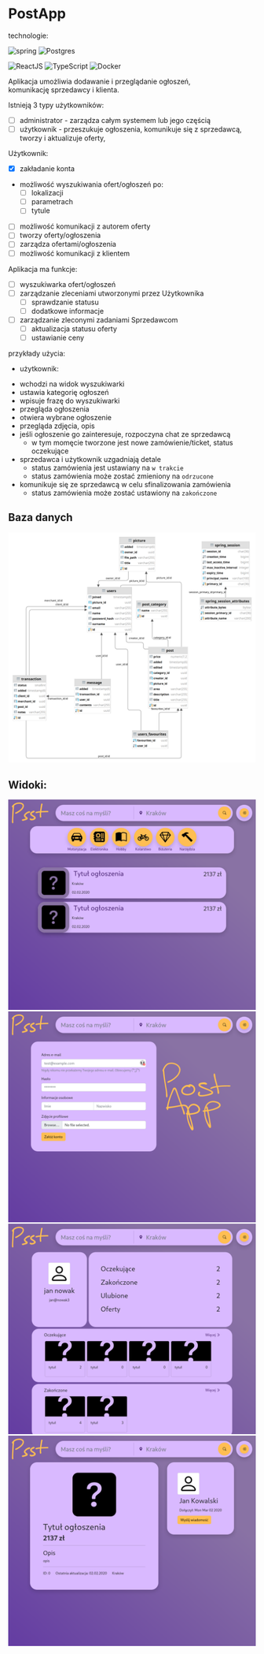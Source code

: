 # PostApp

technologie:

 <p float="left">
 <img alt="spring"      src="https://upload.wikimedia.org/wikipedia/commons/thumb/4/44/Spring_Framework_Logo_2018.svg/800px-Spring_Framework_Logo_2018.svg.png" width=500"> 
 <img alt="Postgres"    src="https://upload.wikimedia.org/wikipedia/commons/thumb/2/29/Postgresql_elephant.svg/1200px-Postgresql_elephant.svg.png" width=100> 
 </p>
 <p float="left">
 <img alt="ReactJS"     src="https://upload.wikimedia.org/wikipedia/commons/thumb/a/a7/React-icon.svg/1024px-React-icon.svg.png" width=100>
 <img alt="TypeScript"  src="https://upload.wikimedia.org/wikipedia/commons/thumb/f/f5/Typescript.svg/1024px-Typescript.svg.png" width=100>
 <img alt="Docker"      src="https://upload.wikimedia.org/wikipedia/commons/thumb/4/4e/Docker_%28container_engine%29_logo.svg/1280px-Docker_%28container_engine%29_logo.svg.png" width=500> 
 </p>

Aplikacja umożliwia dodawanie i przeglądanie ogłoszeń, komunikację sprzedawcy i klienta.

Istnieją 3 typy użytkowników:
 - [ ] administrator - zarządza całym systemem lub jego częścią
 - [ ] użytkownik - przeszukuje ogłoszenia, komunikuje się z sprzedawcą, tworzy i aktualizuje oferty, 

Użytkownik:
 - [x] zakładanie konta
 - możliwość wyszukiwania ofert/ogłoszeń po:
    * [ ] lokalizacji
    * [ ] parametrach
    * [ ] tytule
 - [ ] możliwość komunikacji z autorem oferty
 - [ ] tworzy oferty/ogłoszenia
 - [ ] zarządza ofertami/ogłoszenia
 - [ ] możliwość komunikacji z klientem

Aplikacja ma funkcje:
 - [ ] wyszukiwarka ofert/ogłoszeń
 - [ ] zarządzanie zleceniami utworzonymi przez Użytkownika
    * [ ] sprawdzanie statusu 
    * [ ] dodatkowe informacje
 - [ ] zarządzanie zleconymi zadaniami Sprzedawcom
    * [ ] aktualizacja statusu oferty
    * [ ] ustawianie ceny

przykłady użycia:
 - użytkownik:
  * wchodzi na widok wyszukiwarki
  * ustawia kategorię ogłoszeń
  * wpisuje frazę do wyszukiwarki
  * przegląda ogłoszenia
  * otwiera wybrane ogłoszenie
  * przegląda zdjęcia, opis
  * jeśli ogłoszenie go zainteresuje, rozpoczyna chat ze sprzedawcą
     - w tym momęcie tworzone jest nowe zamówienie/ticket, status oczekujące
  * sprzedawca i użytkownik uzgadniają detale
     - status zamówienia jest ustawiany na `w trakcie`
     - status zamówienia może zostać zmieniony na `odrzucone`
  * komunikuje się ze sprzedawcą w celu sfinalizowania zamówienia
     - status zamówienia może zostać ustawiony na `zakończone`

## Baza danych

<img alt="Diagram ERD"     src="docs/post_app - public - 2.png">

## Widoki:

<img alt="Strona główna"     src="docs/home-view.png">
<img alt="Strona rejestracji"     src="docs/register-view.png">
<img alt="Strona profilowa"     src="docs/account-view.png">
<img alt="Strona ogłoszenia"     src="docs/post-view.png">
